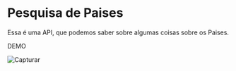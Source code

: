 # Pesquisa de Paises

Essa é uma API, que podemos saber sobre algumas coisas sobre os Paises.


DEMO

![Capturar](https://user-images.githubusercontent.com/86808777/125363485-120da780-e347-11eb-89ce-30dc4f82502a.PNG)
